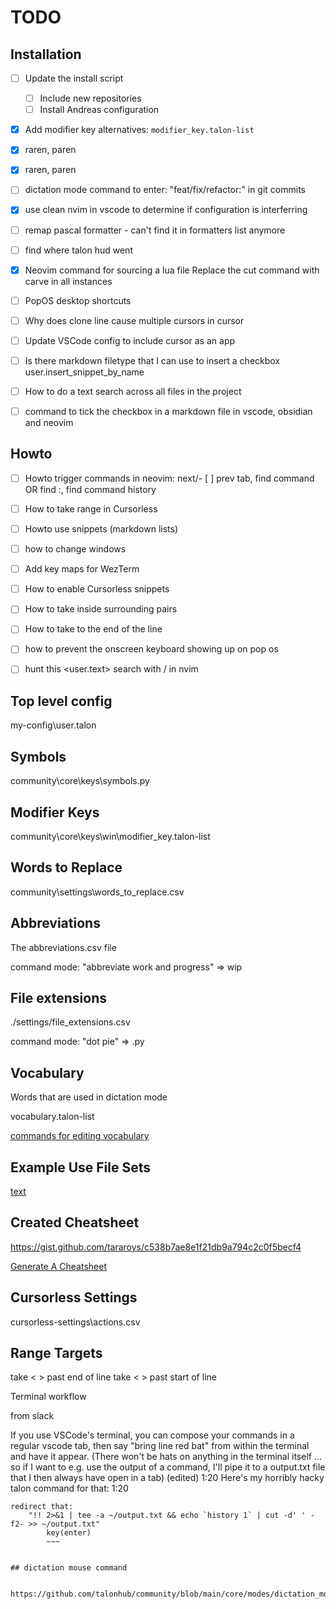 #  TODO

## Installation

- [ ] Update the install script
  - [ ] Include new repositories
  - [ ] Install Andreas configuration

- [x] Add modifier key alternatives: `modifier_key.talon-list`
- [x] raren, paren
- [x] raren, paren
- [ ] dictation mode command to enter: "feat/fix/refactor:" in git commits
- [x] use clean nvim in vscode to determine if configuration is interferring

- [ ] remap pascal formatter - can't find it in formatters list anymore
- [ ] find where talon hud went
- [x] Neovim command for sourcing a lua file
Replace the cut command with carve in all instances

- [ ] PopOS desktop shortcuts
- [ ] Why does clone line cause multiple cursors in cursor
- [ ] Update VSCode config to include cursor as an app
- [ ] Is there markdown filetype that I can use to insert a checkbox
user.insert_snippet_by_name

- [ ] How to do a text search across all files in the project
- [ ] command to tick the checkbox in a markdown file in vscode, obsidian and neovim


## Howto

- [ ] Howto trigger commands in neovim: next/- [ ] prev tab, find command OR find :, find command history
- [ ] How to take range in Cursorless
- [ ] Howto use snippets (markdown lists)
- [ ] how to change windows
- [ ] Add key maps for WezTerm
- [ ] How to enable Cursorless snippets
- [ ] How to take inside surrounding pairs

- [ ] How to take to the end of the line
- [ ] how to prevent the onscreen keyboard showing up on pop os
- [ ] hunt this <user.text> search with / in nvim

## Top level config


my-config\user.talon

## Symbols

community\core\keys\symbols.py

## Modifier Keys

community\core\keys\win\modifier_key.talon-list

## Words to Replace

community\settings\words_to_replace.csv


## Abbreviations

The abbreviations.csv file

command mode: "abbreviate work and progress" => wip

## File extensions

./settings/file_extensions.csv

command mode: "dot pie" => .py

## Vocabulary

Words that are used in dictation mode

vocabulary.talon-list

[commands for editing vocabulary](https://github.com/talonhub/community/blob/main/core/vocabulary/edit_vocabulary.talon)

## Example Use File Sets

[text](https://talon.wiki/integrations/talon_user_file_sets/)

## Created Cheatsheet

https://gist.github.com/tararoys/c538b7ae8e1f21db9a794c2c0f5becf4

[Generate A Cheatsheet](https://gist.github.com/tararoys/c538b7ae8e1f21db9a794c2c0f5becf4)


## Cursorless Settings

cursorless-settings\actions.csv


## Range Targets

take < > past end of line
take < > past start of line


Terminal workflow

from slack

If you use VSCode's terminal, you can compose your commands in a regular vscode tab, then say "bring line red bat" from within the terminal and have it appear. (There won't be hats on anything in the terminal itself ... so if I want to e.g. use the output of a command, I'll pipe it to a output.txt file that I then always have open in a tab) (edited)
1:20
Here's my horribly hacky talon command for that:
1:20
~~~
redirect that:
    "!! 2>&1 | tee -a ~/output.txt && echo `history 1` | cut -d' ' -f2- >> ~/output.txt"
        key(enter)
        ~~~


## dictation mouse command

 https://github.com/talonhub/community/blob/main/core/modes/dictation_mode.talon